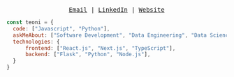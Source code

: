 <samp>
<p align="center">
<a href="mailto:jbn.testoni@gmail.com" target="_blank">Email</a> | <a href="https://www.linkedin.com/in/beatriznorbiato/" target="_blank">LinkedIn</a> | <a href="https://jteoni.vercel.app/" target="_blank">Website</a>
</p>
</samp>
  
```js
const teoni = {
  code: ["Javascript", "Python"],
  askMeAbout: ["Software Development", "Data Engineering", "Data Science"],
  technologies: {
      frontend: ["React.js", "Next.js", "TypeScript"],
      backend: ["Flask", "Python", "Node.js"],
  }
}
```

